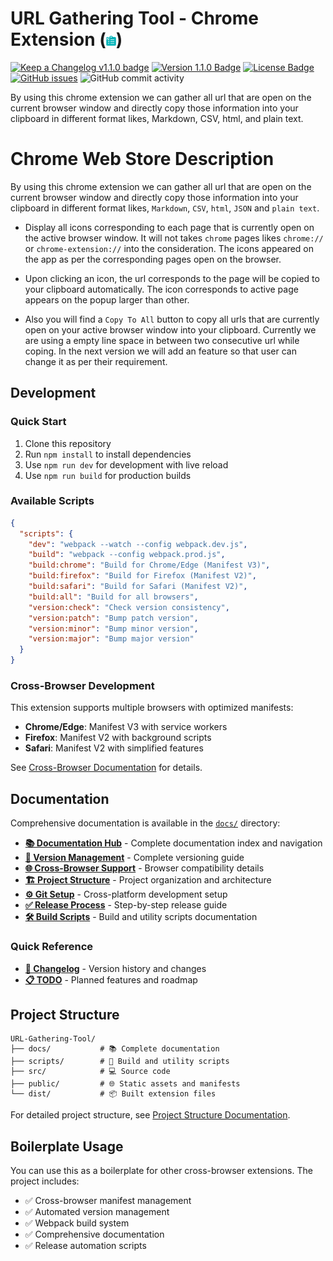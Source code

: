 # URL Gathering Tool - Chrome Extension (<img src="./public/asset/img/180.png" height=16 alt="Chrome Extension " />)

[![Keep a Changelog v1.1.0 badge][changelog-badge]][changelog]
[![Version 1.1.0 Badge][version-badge]][changelog]
[![License Badge][license-badge]][license]
[![GitHub issues][github-issue]][issue]
![GitHub commit activity][commit-activity]

By using this chrome extension we can  gather all url that are open on the current browser window and directly copy those information into your clipboard in different format likes, Markdown, CSV, html, and plain text.


# Chrome Web Store Description


By using this chrome extension we can gather all url that are open on the current browser window and directly copy those information into your clipboard in different format likes, `Markdown`, `CSV`, `html`, `JSON` and `plain text`.


- Display all icons corresponding to each page that is currently open on the active browser window. It will not takes `chrome` pages likes `chrome://` or `chrome-extension://` into the consideration. The icons appeared on the app as per the corresponding pages open on the browser.

- Upon clicking an icon, the url corresponds to the page will be copied to your clipboard automatically. The icon corresponds to active page appears on the popup larger than other.

- Also you will find a `Copy To All` button to copy all urls that are currently open on your active browser window  into your clipboard. Currently we are using a empty line space in between two consecutive url while coping. In the next version we will add an feature so that user can change it as per their requirement.




## Development

### Quick Start
1. Clone this repository
2. Run `npm install` to install dependencies
3. Use `npm run dev` for development with live reload
4. Use `npm run build` for production builds

### Available Scripts
```json
{
  "scripts": {
    "dev": "webpack --watch --config webpack.dev.js",
    "build": "webpack --config webpack.prod.js",
    "build:chrome": "Build for Chrome/Edge (Manifest V3)",
    "build:firefox": "Build for Firefox (Manifest V2)",
    "build:safari": "Build for Safari (Manifest V2)",
    "build:all": "Build for all browsers",
    "version:check": "Check version consistency",
    "version:patch": "Bump patch version",
    "version:minor": "Bump minor version",
    "version:major": "Bump major version"
  }
}
```

### Cross-Browser Development
This extension supports multiple browsers with optimized manifests:
- **Chrome/Edge**: Manifest V3 with service workers
- **Firefox**: Manifest V2 with background scripts
- **Safari**: Manifest V2 with simplified features

See [Cross-Browser Documentation](./docs/CROSS-BROWSER-MANIFEST.md) for details.

## Documentation

Comprehensive documentation is available in the [`docs/`](./docs/) directory:

- **[📚 Documentation Hub](./docs/README.md)** - Complete documentation index and navigation
- **[🔧 Version Management](./docs/VERSION-MANAGEMENT.md)** - Complete versioning guide
- **[🌐 Cross-Browser Support](./docs/CROSS-BROWSER-MANIFEST.md)** - Browser compatibility details
- **[🏗️ Project Structure](./docs/STRUCTURE.md)** - Project organization and architecture
- **[⚙️ Git Setup](./docs/SETUP-GIT.md)** - Cross-platform development setup
- **[✅ Release Process](./docs/RELEASE-CHECKLIST.md)** - Step-by-step release guide
- **[🛠️ Build Scripts](./scripts/README.md)** - Build and utility scripts documentation

### Quick Reference
- **[📝 Changelog](./CHANGELOG.md)** - Version history and changes
- **[📋 TODO](./TODO.md)** - Planned features and roadmap

## Project Structure

```
URL-Gathering-Tool/
├── docs/           # 📚 Complete documentation
├── scripts/        # 🔧 Build and utility scripts
├── src/            # 💻 Source code
├── public/         # 🌐 Static assets and manifests
└── dist/           # 📦 Built extension files
```

For detailed project structure, see [Project Structure Documentation](./docs/STRUCTURE.md).

## Boilerplate Usage
You can use this as a boilerplate for other cross-browser extensions. The project includes:
- ✅ Cross-browser manifest management
- ✅ Automated version management
- ✅ Webpack build system
- ✅ Comprehensive documentation
- ✅ Release automation scripts





<!-- Links -->

[changelog]: ./CHANGELOG.md
[changelog-badge]: https://img.shields.io/badge/changelog-Keep%20a%20Changelog%20v1.1.0-%23E05735
[license]: ./LICENSE
[source]: src/
[pull-request]: https://help.github.com/articles/creating-a-pull-request/
[fork]: https://help.github.com/articles/fork-a-repo/
[version-badge]: https://img.shields.io/badge/version-0.0.2-blue.svg
[license-badge]: https://img.shields.io/github/license/rjanain/url-gathering-chrome-extension
[github-issue]: https://img.shields.io/github/issues/rjanain/url-gathering-chrome-extension
[issue]: https://github.com/rjanain/url-gathering-chrome-extension/issues
[commit-activity]: https://img.shields.io/github/commit-activity/m/rjanain/url-gathering-chrome-extension
